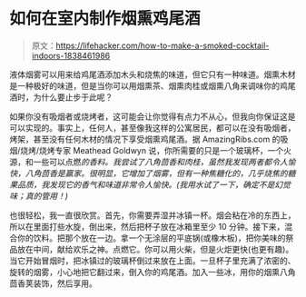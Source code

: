 # 如何在室内制作烟熏鸡尾酒

> 原文：<https://lifehacker.com/how-to-make-a-smoked-cocktail-indoors-1838461986>

液体烟雾可以用来给鸡尾酒添加木头和烧焦的味道，但它只有一种味道。烟熏木材是一种极好的味道，但是当你可以用烟熏茶、烟熏肉桂或烟熏八角来调味你的鸡尾酒时，为什么要止步于此呢？



如果你没有吸烟者或烧烤者，这可能会让你觉得有点力不从心，但我向你保证这是可以实现的。事实上，任何人，甚至像我这样的公寓居民，都可以在没有吸烟者，烤架，甚至没有任何木材的情况下享受烟熏鸡尾酒。据 AmazingRibs.com 的吸烟/烧烤/烧烤专家 Meathead Goldwyn 说，你所需要的只是一个玻璃杯，一个火源，和一些可以点燃*的香料。我尝试了八角茴香和肉桂，虽然我发现两者都令人愉快，八角茴香是赢家。很明显，它增加了烟雾，但有一种焦糖化的，几乎烧焦的糖果品质，我发现它的香气和味道非常令人愉快。(我用水试了一下，确定不是幻觉味；真的管用！)*

也很轻松，我一直很欣赏。首先，你需要弄湿并冰镇一杯。烟会粘在冷的东西上，所以在里面打些水旋，倒出来，然后把杯子放在冰箱里至少 10 分钟。接下来，混合你的饮料。把那个放在一边。拿一个无涂层的平底锅(或橡木板)，把你美味的祭品放在中间，献给欢乐之神。点燃它。你可以用火柴，但是火炬更快(也更有趣)。当它开始冒烟时，把冰镇过的玻璃杯倒过来放在上面。一旦杯子里充满了浓密的、旋转的烟雾，小心地把它翻过来，倒入你的鸡尾酒。加入一些冰，用你的烟熏八角茴香荚装饰，然后享用。